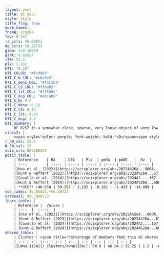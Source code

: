 ```yaml
---
layout: post
title: OC 0257
style: style
title_flag: true
more_names: 
fname: oc0257
fov: 0.747
ra_icrs: 46.05823
de_icrs: 59.29723
glon: 139.18959
glat: 0.68927
r50: 22.4
plx: 1.192
UTI: "0.22"
UTI_COLOR: "#fcd0bf"
UTI_C_N_COL: "#e0a6b3"
UTI_C_dens_COL: "#f6c1b8"
UTI_C_C3_COL: "#f3bab5"
UTI_C_lit_COL: "#fff6da"
UTI_C_dup_COL: "#a6cab9"
UTI_C_N: 0.0
UTI_C_dens: 0.15
UTI_C_C3: 0.12
UTI_C_lit: 0.42
UTI_C_dup: 1.0
UTI_summary: |
    OC 0257 is a somewhat close, sparse, very loose object of very low C3 quality. It was recently reported in the literature. This object shares a large percentage of members with a later reported entry.<br><br><span style="color: #99180f; font-weight: bold;">Warning: </span>contains less than 25 stars with <i>P>0.5</i> estimated.
class3: |
    <span style="color: purple; font-weight: bold;">D</span><span style="color: red; font-weight: bold;">C</span>
r_50_val: 22.4
N_50_val: 22
scix_url: OC%200257
posit_table: |
    | Reference    | RA    | DEC   | Plx  | pmRA  | pmDE   |  Rv  |
    | :---         | :---: | :---: | :---: | :---: | :---: | :---: |
    |[Hao et al. (2022)](https://scixplorer.org/abs/2022A%26A...660A...4H) | 46.179 | 59.255 | 1.186 | -0.267 | -1.278 | -- |
    |[Hunt & Reffert (2023)](https://scixplorer.org/abs/2023A%26A...673A.114H) | 46.16 | 59.27 | 1.197 | -0.113 | -1.429 | -13.125 |
    |[Cavallo et al. (2024)](https://scixplorer.org/abs/2024AJ....167...12C) | 46.06 | 59.257 | 1.193 | -- | -- | -- |
    |[Hunt & Reffert (2024)](https://scixplorer.org/abs/2024A%26A...686A..42H) | 46.16 | 59.27 | 1.197 | -0.113 | -1.429 | -13.125 |
    | **UCC** |46.058 | 59.297 | 1.192 | -0.182 | -1.433 | -14.009 | 
cds_radec: 46.05823,+59.29723
carousel: UCC_HUNT23
fpars_table: |
    | Reference |  Values |
    | :---  |  :---:  |
    | [Hao et al. (2022)](https://scixplorer.org/abs/2022A%26A...660A...4H) | `AG=3.1, age=8.5, Z=0.028` |
    | [Hunt & Reffert (2023)](https://scixplorer.org/abs/2023A%26A...673A.114H) | `AV50=1.612, diffAV50=0.792, MOD50=9.558, logAge50=7.98` |
    | [Cavallo et al. (2024)](https://scixplorer.org/abs/2024AJ....167...12C) | `AV50=1.34, dMod50=9.56, logAge50=8.55, [Fe/H]50=0.23` |
    | [Hunt & Reffert (2024)](https://scixplorer.org/abs/2024A%26A...686A..42H) | `MassJ=78.7361` |
shared_table: |
    | Cluster | <span title="Percentage of members that this OC shares with the ones listed">%</span>   | RA   | DEC   | Plx   | pmRA  | pmDE  | Rv | UTI |
    | :-: | :-: |:-: | :-: | :-: | :-: | :-: | :-: | :-: |
    |[CWNU 1154](/_clusters/cwnu1154/)| 84.0 | 46.04 | 59.25 | 1.2 | -0.18 | -1.45 | -14.01 |0.01 |
---
```

